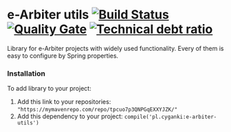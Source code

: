 # e-Arbiter utils [![Build Status](https://travis-ci.com/ArturCzopek/e-arbiter-utils.svg?token=e6SGpvC5ZfEpHjskPqJT&branch=master)](https://travis-ci.com/ArturCzopek/e-arbiter-utils) [![Quality Gate](https://sonarqube.com/api/badges/gate?key=pl.cyganki:e-Arbiter-utils)](https://sonarqube.com/dashboard/index/pl.cyganki:e-Arbiter-utils) [![Technical debt ratio](https://sonarqube.com/api/badges/measure?key=pl.cyganki:e-Arbiter-utils&metric=sqale_debt_ratio)](https://sonarqube.com/dashboard/index/pl.cyganki:e-Arbiter-utils)

Library for e-Arbiter projects with widely used functionality. Every of them is easy to configure by Spring properties.

### Installation

To add library to your project:
1. Add this link to your repositories: `"https://mymavenrepo.com/repo/tpcuo7p3QNPGqEXXYJZK/"`
2. Add this dependency to your project: `compile('pl.cyganki:e-arbiter-utils')
`